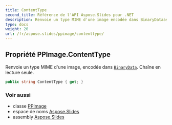 ```yaml
---
title: ContentType
second_title: Référence de l'API Aspose.Slides pour .NET
description: Renvoie un type MIME d'une image encodée dans BinaryDataaspose.slides/ppimage/binarydata. Chaîne en lecture seule.
type: docs
weight: 20
url: /fr/aspose.slides/ppimage/contenttype/
---
```


## Propriété PPImage.ContentType

Renvoie un type MIME d'une image, encodée dans [`BinaryData`](../binarydata). Chaîne en lecture seule.

```csharp
public string ContentType { get; }
```

### Voir aussi

* classe [PPImage](../../ppimage)
* espace de noms [Aspose.Slides](../../ppimage)
* assembly [Aspose.Slides](../../../)

<!-- NE PAS ÉDITER : généré par xmldocmd pour Aspose.Slides.dll -->